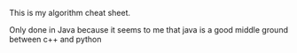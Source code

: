 This is my algorithm cheat sheet. 

Only done in Java because it seems to me that java is a good middle ground between c++ and python  